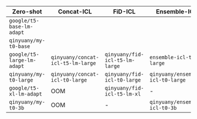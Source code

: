 | Zero-shot | Concat-ICL | FiD-ICL | Ensemble-ICL |
| ---      | --- | --- | --- |
|`google/t5-base-lm-adapt`|
|`qinyuany/my-t0-base`|
|`google/t5-large-lm-adapt`| `qinyuany/concat-icl-t5-lm-large` | `qinyuany/fid-icl-t5-lm-large` | `ensemble-icl-t0-large` |
|`qinyuany/my-t0-large`| `qinyuany/concat-icl-t0-large` | `qinyuany/fid-icl-t0-large` | `qinyuany/ensemble-icl-t0-large`| 
|`google/t5-xl-lm-adapt`| OOM |`qinyuany/fid-icl-t5-lm-xl` | - |
|`qinyuany/my-t0-3b`| OOM | - | `qinyuany/ensemble-icl-t0-3b`|

